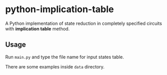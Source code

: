 # python-implication-table

A Python implementation of state reduction in completely specified circuits with **implication table** method.


## Usage

Run `main.py` and type the file name for input states table.

There are some examples inside `data` directory.
